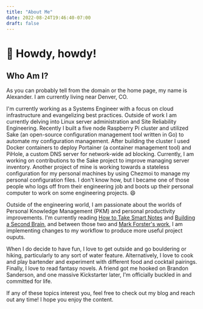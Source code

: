 ```yaml
---
title: "About Me"
date: 2022-08-24T19:46:40-07:00
draft: false 
---
```


# :wave: Howdy, howdy!

## Who Am I?
As you can probably tell from the domain or the home page, my name is Alexander. I am currently living near Denver, CO.

I'm currently working as a Systems Engineer with a focus on cloud infrastructure and evangelizing best practices. Outside of work I am currently delving into Linux server administration and Site Reliability Engineering. Recently I built a five node Raspberry Pi cluster and utilized Sake (an open-source configuration management tool written in Go) to automate my configuration management. After building the cluster I used Docker containers to deploy Portainer (a container management tool) and PiHole, a custom DNS server for network-wide ad blocking. Currently, I am working on contributions to the Sake project to improve managing server inventory. Another project of mine is working towards a stateless configuration for my personal machines by using Chezmoi to manage my personal configuration files. I don't know how, but I became one of those people who logs off from their engineering job and boots up their personal computer to work on some engineering projects. :smile:

Outside of the engineering world, I am passionate about the worlds of Personal Knowledge Management (PKM) and personal productivity improvements. I'm currently reading [How to Take Smart Notes](https://smile.amazon.com/gp/product/B09V5M8FR5/ref=ppx_yo_dt_b_search_asin_title?ie=UTF8&psc=1) and [Building a Second Brain](https://smile.amazon.com/gp/product/B09LVVN9L3/ref=ppx_yo_dt_b_search_asin_title?ie=UTF8&psc=1), and between those two and [Mark Forster's work](https://smile.amazon.com/gp/product/B00LLIJ3CQ/ref=ppx_yo_dt_b_search_asin_title?ie=UTF8&psc=1), I am implementing changes to my workflow to produce more useful project ouputs.

When I do decide to have fun, I love to get outside and go bouldering or hiking, particularly to any sort of water feature. Alternatively, I love to cook and play bartender and experiment with different food and cocktail pairings. Finally, I love to read fantasy novels. A friend got me hooked on Brandon Sanderson, and one massive Kickstarter later, I'm officially buckled in and committed for life.

If any of these topics interest you, feel free to check out my blog and reach out any time! I hope you enjoy the content.
